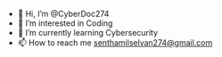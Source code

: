 - 👋 Hi, I’m @CyberDoc274
- 👀 I’m interested in Coding
- 🌱 I’m currently learning Cybersecurity
- 📫 How to reach me senthamilselvan274@gmail.com

<!---
CyberDoc274/CyberDoc274 is a ✨ special ✨ repository because its `README.md` (this file) appears on your GitHub profile.
You can click the Preview link to take a look at your changes.
--->
